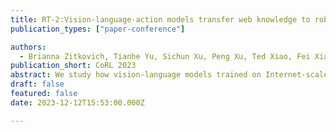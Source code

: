 ```yaml
---
title: RT-2:Vision-language-action models transfer web knowledge to robotic controling
publication_types: ["paper-conference"]

authors:
  - Brianna Zitkovich, Tianhe Yu, Sichun Xu, Peng Xu, Ted Xiao, Fei Xia, Jialin Wu, et. al. 
publication_short: CoRL 2023
abstract: We study how vision-language models trained on Internet-scale data can be incorporated directly into end-to-end robotic control to boost generalization and enable emergent semantic reasoning. Our goal is to enable a single end-to-end trained model to both learn to map robot observations to actions and enjoy the benefits of large-scale pretraining on language and vision-language data from the web. To this end, we propose to co-fine-tune state-of-the-art vision-language models on both robotic trajectory data and Internet-scale vision-language tasks, such as visual question answering. In contrast to other approaches, we propose a simple, general recipe to achieve this goal. in order to fit both natural language responses and robotic actions into the same format, we express the actions as text tokens and incorporate them directly into the training set of the model in the same way as natural language tokens. We refer to such category of models as visionlanguage-action models (VLA) and instantiate an example of such a model, which we call RT-2. Our extensive evaluation (6k evaluation trials) shows that our approach leads to performant robotic policies and enables RT-2 to obtain a range of emergent capabilities from Internet-scale training. This includes significantly improved generalization to novel objects, the ability to interpret commands not present in the robot training data (such as placing an object onto a particular number or icon), and the ability to perform rudimentary reasoning in response to user commands (such as picking up the smallest or largest object, or the one closest to another object). We further show that incorporating chain of thought reasoning allows RT-2 to perform multi-stage semantic reasoning, for example figuring out which object to pick up for use as an improvised hammer (a rock), or which type of drink is best suited for someone who is tired (an energy drink).
draft: false
featured: false
date: 2023-12-12T15:53:00.000Z

---
```

